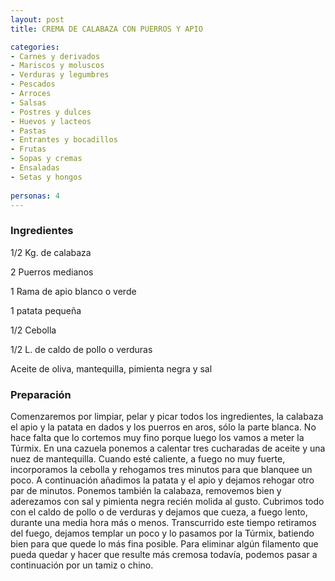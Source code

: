 ```yaml
---
layout: post
title: CREMA DE CALABAZA CON PUERROS Y APIO

categories:
- Carnes y derivados
- Mariscos y moluscos
- Verduras y legumbres
- Pescados
- Arroces
- Salsas
- Postres y dulces
- Huevos y lacteos
- Pastas
- Entrantes y bocadillos
- Frutas
- Sopas y cremas
- Ensaladas
- Setas y hongos
 
personas: 4 
---
```


<h3>Ingredientes</h3>
1/2 Kg. de calabaza

2 Puerros medianos

1 Rama de apio blanco o verde

1 patata pequeña

1/2 Cebolla

1/2 L. de caldo de pollo o verduras

Aceite de oliva, mantequilla, pimienta negra y sal

<h3>Preparación</h3>
Comenzaremos por limpiar, pelar y picar todos los ingredientes, la calabaza el apio y la patata en dados y los puerros en aros, sólo la parte blanca. No hace falta que lo cortemos muy fino porque luego los vamos a meter la Túrmix. En una cazuela ponemos a calentar tres cucharadas de aceite y una nuez de mantequilla. Cuando esté caliente, a fuego no muy fuerte, incorporamos la cebolla y rehogamos tres minutos para que blanquee un poco. A continuación añadimos la patata y el apio y dejamos rehogar otro par de minutos. Ponemos también la calabaza, removemos bien y aderezamos con sal y pimienta negra recién molida al gusto. Cubrimos todo con el caldo de pollo o de verduras y dejamos que cueza, a fuego lento, durante una media hora más o menos. Transcurrido este tiempo retiramos del fuego, dejamos templar un poco y lo pasamos por la Túrmix, batiendo bien para que quede lo más fina posible. Para eliminar algún filamento que pueda quedar y hacer que resulte más cremosa todavía, podemos pasar a continuación por un tamiz o chino.

